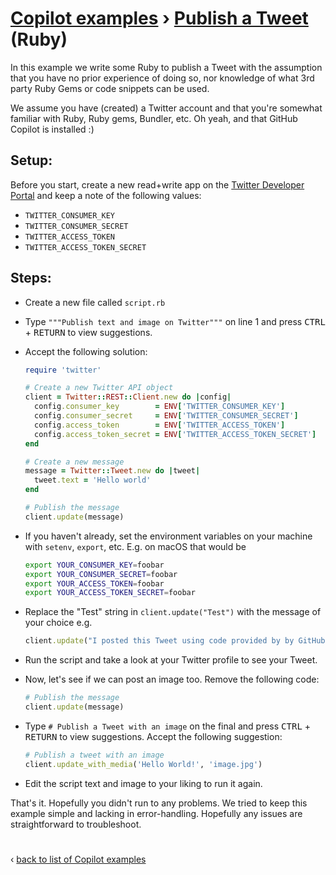 # [Copilot examples](../README.md) › [Publish a Tweet](README.md) (Ruby)

In this example we write some Ruby to publish a Tweet with the assumption that you have no prior experience of doing so, nor knowledge of what 3rd party Ruby Gems or code snippets can be used.

We assume you have (created) a Twitter account and that you're somewhat familiar with Ruby, Ruby gems, Bundler, etc. Oh yeah, and that GitHub Copilot is installed :)

## Setup:

Before you start, create a new read+write app on the [Twitter Developer Portal](https://developer.twitter.com/en/portal/dashboard) and keep a note of the following values:

* `TWITTER_CONSUMER_KEY`
* `TWITTER_CONSUMER_SECRET`
* `TWITTER_ACCESS_TOKEN`
* `TWITTER_ACCESS_TOKEN_SECRET`

## Steps:

- Create a new file called `script.rb`

- Type `"""Publish text and image on Twitter"""` on line 1 and press <kbd>CTRL</kbd> + <kbd>RETURN</kbd> to view suggestions.

- Accept the following solution:

  ```ruby
  require 'twitter'

  # Create a new Twitter API object
  client = Twitter::REST::Client.new do |config|
    config.consumer_key        = ENV['TWITTER_CONSUMER_KEY']
    config.consumer_secret     = ENV['TWITTER_CONSUMER_SECRET']
    config.access_token        = ENV['TWITTER_ACCESS_TOKEN']
    config.access_token_secret = ENV['TWITTER_ACCESS_TOKEN_SECRET']
  end

  # Create a new message
  message = Twitter::Tweet.new do |tweet|
    tweet.text = 'Hello world'
  end

  # Publish the message
  client.update(message)
  ```

- If you haven't already, set the environment variables on your machine with `setenv`, `export`, etc. E.g. on macOS that would be
  
  ```bash
  export YOUR_CONSUMER_KEY=foobar
  export YOUR_CONSUMER_SECRET=foobar
  export YOUR_ACCESS_TOKEN=foobar
  export YOUR_ACCESS_TOKEN_SECRET=foobar
  ```

- Replace the "Test" string in `client.update("Test")` with the message of your choice e.g.

  ```ruby
  client.update("I posted this Tweet using code provided by by GitHub Copilot! 🤯")
  ```

- Run the script and take a look at your Twitter profile to see your Tweet.

- Now, let's see if we can post an image too. Remove the following code:

  ```ruby
  # Publish the message
  client.update(message)
  ```


- Type `# Publish a Tweet with an image` on the final and press <kbd>CTRL</kbd> + <kbd>RETURN</kbd> to view suggestions. Accept the following suggestion:

  ```ruby
  # Publish a tweet with an image
  client.update_with_media('Hello World!', 'image.jpg')
  ```

- Edit the script text and image to your liking to run it again.

That's it. Hopefully you didn't run to any problems. We tried to keep this example simple and lacking in error-handling. Hopefully any issues are straightforward to troubleshoot.

#

‹ [back to list of Copilot examples](../README.md)
